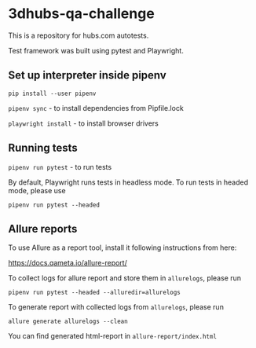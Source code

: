 # 3dhubs-qa-challenge
This is a repository for hubs.com autotests.

Test framework was built using pytest and Playwright.

## Set up interpreter inside pipenv

`pip install --user pipenv`

`pipenv sync` - to install dependencies from Pipfile.lock

`playwright install` - to install browser drivers

## Running tests
`pipenv run pytest` - to run tests

By default, Playwright runs tests in headless mode.
To run tests in headed mode, please use

`pipenv run pytest --headed`

## Allure reports

To use Allure as a report tool, install it following instructions from here:

https://docs.qameta.io/allure-report/

To collect logs for allure report and store them in `allurelogs`, please run

`pipenv run pytest --headed --alluredir=allurelogs`

To generate report with collected logs from `allurelogs`, please run

`allure generate allurelogs --clean`

You can find generated html-report in `allure-report/index.html`
